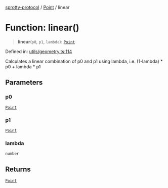 
[sprotty-protocol](../globals) / [Point](../Namespace.Point) / linear

# Function: linear()

> **linear**(`p0`, `p1`, `lambda`): [`Point`](../Interface.Point)

Defined in: [utils/geometry.ts:114](https://github.com/eclipse-sprotty/sprotty/blob/f9b2433481cc27a1ac0c92d525a92039ae7f6c76/packages/sprotty-protocol/src/utils/geometry.ts#L114)

Calculates a linear combination of p0 and p1 using lambda, i.e.
  (1-lambda) * p0 + lambda * p1

## Parameters

### p0

[`Point`](../Interface.Point)

### p1

[`Point`](../Interface.Point)

### lambda

`number`

## Returns

[`Point`](../Interface.Point)

